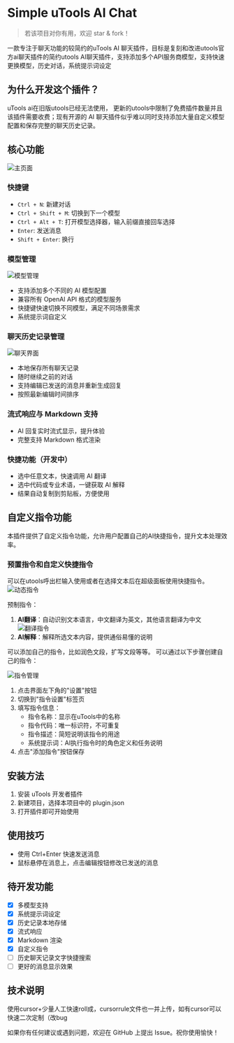 # Simple uTools AI Chat
> 若该项目对你有用，欢迎 star & fork！

一款专注于聊天功能的较简约的uTools AI 聊天插件，目标是复刻和改进utools官方ai聊天插件的简约utools AI聊天插件，支持添加多个API服务商模型，支持快速更换模型，历史对话，系统提示词设定

## 为什么开发这个插件？

uTools ai在旧版utools已经无法使用， 更新的utools中限制了免费插件数量并且该插件需要收费；现有开源的 AI 聊天插件似乎难以同时支持添加大量自定义模型配置和保存完整的聊天历史记录。



## 核心功能
![主页面](./assets/home_page.png)

### 快捷键
- `Ctrl + N`: 新建对话
- `Ctrl + Shift + M`: 切换到下一个模型
- `Ctrl + Alt + T`: 打开模型选择器，输入前缀直接回车选择
- `Enter`: 发送消息
- `Shift + Enter`: 换行

### 模型管理

![模型管理](./assets/model_manage.png)

- 支持添加多个不同的 AI 模型配置
- 兼容所有 OpenAI API 格式的模型服务
- 快捷键快速切换不同模型，满足不同场景需求
- 系统提示词自定义

### 聊天历史记录管理

![聊天界面](./assets/chat_page.png)

- 本地保存所有聊天记录
- 随时继续之前的对话
- 支持编辑已发送的消息并重新生成回复
- 按照最新编辑时间排序

### 流式响应与 Markdown 支持

- AI 回复实时流式显示，提升体验
- 完整支持 Markdown 格式渲染

### 快捷功能（开发中）
- 选中任意文本，快速调用 AI 翻译
- 选中代码或专业术语，一键获取 AI 解释
- 结果自动复制到剪贴板，方便使用

## 自定义指令功能

本插件提供了自定义指令功能，允许用户配置自己的AI快捷指令，提升文本处理效率。

### 预置指令和自定义快捷指令
可以在utools呼出栏输入使用或者在选择文本后在超级面板使用快捷指令。
![动态指令](./assets/dynamic_features.png)

预制指令：
1. **AI翻译**：自动识别文本语言，中文翻译为英文，其他语言翻译为中文
![翻译指令](./assets/translate.png)
2. **AI解释**：解释所选文本内容，提供通俗易懂的说明


可以添加自己的指令，比如润色文段，扩写文段等等。
可以通过以下步骤创建自己的指令：

![指令管理](./assets/feature_manage.png)
1. 点击界面左下角的"设置"按钮
2. 切换到"指令设置"标签页
3. 填写指令信息：
   - 指令名称：显示在uTools中的名称
   - 指令代码：唯一标识符，不可重复
   - 指令描述：简短说明该指令的用途
   - 系统提示词：AI执行指令时的角色定义和任务说明
4. 点击"添加指令"按钮保存


## 安装方法

1. 安装 uTools 开发者插件
2. 新建项目，选择本项目中的 plugin.json
3. 打开插件即可开始使用

## 使用技巧

- 使用 Ctrl+Enter 快速发送消息
- 鼠标悬停在消息上，点击编辑按钮修改已发送的消息

## 待开发功能

- [x] 多模型支持
- [x] 系统提示词设定
- [x] 历史记录本地存储
- [x] 流式响应
- [x] Markdown 渲染
- [x] 自定义指令
- [ ] 历史聊天记录文字快捷搜索
- [ ] 更好的消息显示效果

## 技术说明
使用cursor+少量人工快速roll成，cursorrule文件也一并上传，如有cursor可以快速二次定制（改bug

如果你有任何建议或遇到问题，欢迎在 GitHub 上提出 Issue。祝你使用愉快！

